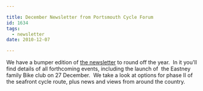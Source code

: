 ```yaml
---

title: December Newsletter from Portsmouth Cycle Forum
id: 1634
tags:
  - newsletter
date: 2010-12-07

---
```

We have a bumper edition of [the newsletter](/public/assets/docs/PCF-Newsletter-December-2010.pdf) to round off the year.  In it you'll find details of all forthcoming events, including the launch of  the Eastney family Bike club on 27 December.  We take a look at options for phase II of the seafront cycle route, plus news and views from around the country.

